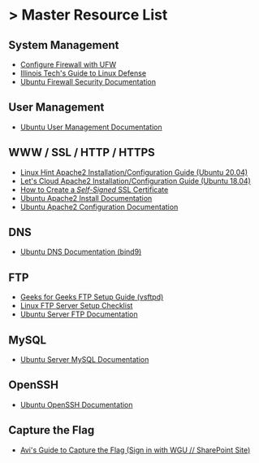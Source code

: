 <h1>> Master Resource List</h1>


<h2>System Management</h2>

- [Configure Firewall with UFW](https://www.digitalocean.com/community/tutorials/how-to-set-up-a-firewall-with-ufw-on-ubuntu#step-7-deleting-rules)
- [Illinois Tech's Guide to Linux Defense](https://github.com/RedefiningReality/Linux-Defence-Materials/blob/main/README.md)
- [Ubuntu Firewall Security Documentation](https://ubuntu.com/server/docs/security-firewall)

<h2>User Management</h2>

- [Ubuntu User Management Documentation](https://ubuntu.com/server/docs/security-users)

<h2>WWW / SSL / HTTP / HTTPS</h2>

- [Linux Hint Apache2 Installation/Configuration Guide (Ubuntu 20.04)](https://linuxhint.com/install_apache_web_server_ubuntu/)
- [Let's Cloud Apache2 Installation/Configuration Guide (Ubuntu 18.04)](https://www.letscloud.io/community/how-to-install-apache-web-server-ubuntu-18-04)
- [How to Create a *Self-Signed* SSL Certificate](https://www.digitalocean.com/community/tutorials/how-to-create-a-self-signed-ssl-certificate-for-apache-in-ubuntu-16-04)
- [Ubuntu Apache2 Install Documentation](https://ubuntu.com/server/docs/how-to-install-apache2)
- [Ubuntu Apache2 Configuration Documentation](https://ubuntu.com/server/docs/how-to-configure-apache2-settings)

<h2>DNS</h2>

- [Ubuntu DNS Documentation (bind9)](https://ubuntu.com/server/docs/service-domain-name-service-dns)

<h2>FTP</h2>

- [Geeks for Geeks FTP Setup Guide (vsftpd)](https://www.geeksforgeeks.org/how-to-setup-and-configure-an-ftp-server-in-linux-2/)
- [Linux FTP Server Setup Checklist](https://www.process.st/templates/linux-ftp-server-setup-checklist/#)
- [Ubuntu Server FTP Documentation](https://ubuntu.com/server/docs/service-ftp)

<h2>MySQL</h2>

- [Ubuntu Server MySQL Documentation](https://ubuntu.com/server/docs/databases-mysql)

<h2>OpenSSH</h2>

- [Ubuntu OpenSSH Documentation](https://ubuntu.com/server/docs/service-openssh)

<h2>Capture the Flag</h2>

- [Avi's Guide to Capture the Flag (Sign in with WGU // SharePoint Site)](https://westerngovernorsuniversity.sharepoint.com/sites/Citadel/Team%20Files/Forms/AllItems.aspx?viewid=626039c9%2D1279%2D4732%2Db0bb%2D6762bee4c97e)